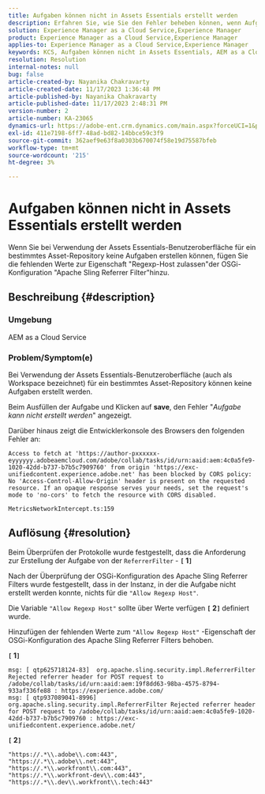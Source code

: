 ```yaml
---
title: Aufgaben können nicht in Assets Essentials erstellt werden
description: Erfahren Sie, wie Sie den Fehler beheben können, wenn Aufgaben in Assets Essentials nicht erstellt werden können. Fügen Sie der Eigenschaft "Allow Regexp Host"fehlende Werte hinzu.
solution: Experience Manager as a Cloud Service,Experience Manager
product: Experience Manager as a Cloud Service,Experience Manager
applies-to: Experience Manager as a Cloud Service,Experience Manager
keywords: KCS, Aufgaben können nicht in Assets Essentials, AEM as a Cloud Service, Workspace erstellt werden
resolution: Resolution
internal-notes: null
bug: false
article-created-by: Nayanika Chakravarty
article-created-date: 11/17/2023 1:36:48 PM
article-published-by: Nayanika Chakravarty
article-published-date: 11/17/2023 2:48:31 PM
version-number: 2
article-number: KA-23065
dynamics-url: https://adobe-ent.crm.dynamics.com/main.aspx?forceUCI=1&pagetype=entityrecord&etn=knowledgearticle&id=715f8f59-4e85-ee11-8179-6045bd0065b6
exl-id: 411e7198-6ff7-48ad-bd82-14bbce59c3f9
source-git-commit: 362aef9e63f8a0303b670074f58e19d75587bfeb
workflow-type: tm+mt
source-wordcount: '215'
ht-degree: 3%

---
```


# Aufgaben können nicht in Assets Essentials erstellt werden


Wenn Sie bei Verwendung der Assets Essentials-Benutzeroberfläche für ein bestimmtes Asset-Repository keine Aufgaben erstellen können, fügen Sie die fehlenden Werte zur Eigenschaft &quot;Regexp-Host zulassen&quot;der OSGi-Konfiguration &quot;Apache Sling Referrer Filter&quot;hinzu.

## Beschreibung {#description}


### Umgebung

AEM as a Cloud Service

### Problem/Symptom(e)

Bei Verwendung der Assets Essentials-Benutzeroberfläche (auch als Workspace bezeichnet) für ein bestimmtes Asset-Repository können keine Aufgaben erstellt werden.

Beim Ausfüllen der Aufgabe und Klicken auf <b>save</b>, den Fehler &quot;*Aufgabe kann nicht erstellt werden*&quot; angezeigt.

Darüber hinaus zeigt die Entwicklerkonsole des Browsers den folgenden Fehler an:


```
Access to fetch at 'https://author-pxxxxxx-eyyyyyy.adobeaemcloud.com/adobe/collab/tasks/id/urn:aaid:aem:4c0a5fe9-1020-42dd-b737-b7b5c7909760' from origin 'https://exc-unifiedcontent.experience.adobe.net' has been blocked by CORS policy: 
No 'Access-Control-Allow-Origin' header is present on the requested resource. If an opaque response serves your needs, set the request's mode to 'no-cors' to fetch the resource with CORS disabled.

MetricsNetworkIntercept.ts:159
```



## Auflösung {#resolution}


Beim Überprüfen der Protokolle wurde festgestellt, dass die Anforderung zur Erstellung der Aufgabe von der `ReferrerFilter` - <b>`[` 1`]` </b>

Nach der Überprüfung der OSGi-Konfiguration des Apache Sling Referrer Filters wurde festgestellt, dass in der Instanz, in der die Aufgabe nicht erstellt werden konnte, nichts für die `"Allow Regexp Host"`.

Die Variable `"Allow Regexp Host"` sollte über Werte verfügen <b>`[` 2`]` </b> definiert wurde.

Hinzufügen der fehlenden Werte zum `"Allow Regexp Host"` -Eigenschaft der OSGi-Konfiguration des Apache Sling Referrer Filters behoben.

<b>`[` 1`]` </b>


```
msg: [ qtp625718124-83]  org.apache.sling.security.impl.ReferrerFilter Rejected referrer header for POST request to /adobe/collab/tasks/id/urn:aaid:aem:19f8dd63-98ba-4575-8794-933af336fe88 : https://experience.adobe.com/
msg: [ qtp937089041-8996]  org.apache.sling.security.impl.ReferrerFilter Rejected referrer header for POST request to /adobe/collab/tasks/id/urn:aaid:aem:4c0a5fe9-1020-42dd-b737-b7b5c7909760 : https://exc-unifiedcontent.experience.adobe.net/
```


<b>`[` 2`]` </b>


```
"https://.*\\.adobe\\.com:443",
"https://.*\\.adobe\\.net:443",
"https://.*\\.workfront\\.com:443",
"https://.*\\.workfront-dev\\.com:443",
"https://.*\\.dev\\.workfront\\.tech:443"
```
